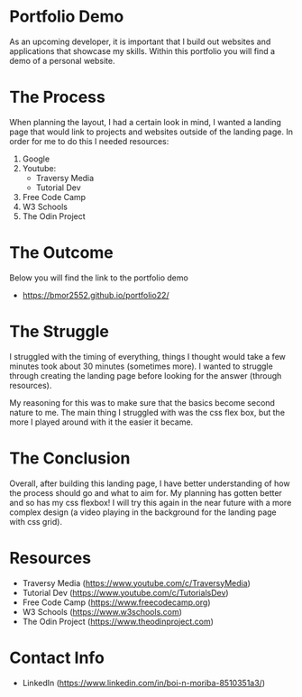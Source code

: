 # Portfolio Demo 
As an upcoming developer, it is important that I build out websites and applications that showcase my skills. Within this portfolio you will find a demo of a personal website. 

# The Process 
When planning the layout, I had a certain look in mind, I wanted a landing page that would link to projects and websites outside of the landing page. In order for me to do this I needed resources:

1. Google 
2. Youtube: 
    - Traversy Media 
    - Tutorial Dev
3. Free Code Camp 
4. W3 Schools 
5. The Odin Project

# The Outcome
Below you will find the link to the portfolio demo
- https://bmor2552.github.io/portfolio22/

# The Struggle
I struggled with the timing of everything, things I thought would take a few minutes took about 30 minutes (sometimes more). I wanted to struggle through creating the landing page before looking for the answer (through resources). 

My reasoning for this was to make sure that the basics become second nature to me. The main thing I struggled with was the css flex box, but the more I played around with it the easier it became. 

# The Conclusion
Overall, after building this landing page, I have better understanding of how the process should go and what to aim for. My planning has gotten better and so has my css flexbox! I will try this again in the near future with a more complex design (a video playing in the background for the landing page with css grid).

# Resources
- Traversy Media (https://www.youtube.com/c/TraversyMedia) 
- Tutorial Dev (https://www.youtube.com/c/TutorialsDev)
- Free Code Camp (https://www.freecodecamp.org)
- W3 Schools (https://www.w3schools.com)
- The Odin Project (https://www.theodinproject.com)

# Contact Info
- LinkedIn (https://www.linkedin.com/in/boi-n-moriba-8510351a3/)